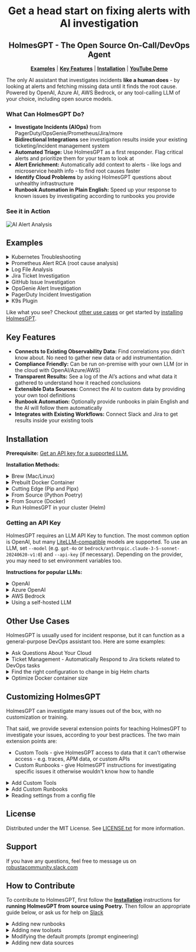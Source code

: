 <div align="center">
  <h1 align="center">Get a head start on fixing alerts with AI investigation</h1>
  <h2 align="center">HolmesGPT - The Open Source On-Call/DevOps Agent</h2>
  <p align="center">
    <a href="#examples"><strong>Examples</strong></a> |
    <a href="#key-features"><strong>Key Features</strong></a> |
    <a href="#installation"><strong>Installation</strong></a> |
    <a href="https://www.youtube.com/watch?v=TfQfx65LsDQ"><strong>YouTube Demo</strong></a>
  </p>
</div>

The only AI assistant that investigates incidents **like a human does** - by looking at alerts and fetching missing data until it finds the root cause. Powered by OpenAI, Azure AI, AWS Bedrock, or any tool-calling LLM of your choice, including open source models.

### What Can HolmesGPT Do?
- **Investigate Incidents (AIOps)** from PagerDuty/OpsGenie/Prometheus/Jira/more
- **Bidirectional Integrations** see investigation results inside your existing ticketing/incident management system 
- **Automated Triage:** Use HolmesGPT as a first responder. Flag critical alerts and prioritize them for your team to look at
- **Alert Enrichment:** Automatically add context to alerts - like logs and microservice health info - to find root causes faster   
- **Identify Cloud Problems** by asking HolmesGPT questions about unhealthy infrastructure
- **Runbook Automation in Plain English:** Speed up your response to known issues by investigating according to runbooks you provide

### See it in Action

![AI Alert Analysis](images/holmesgptdemo.gif)

## Examples

<details>
<summary>Kubernetes Troubleshooting</summary>

```bash
holmes ask "what pods are unhealthy in my cluster and why?"
```
</details>

<details>
<summary>Prometheus Alert RCA (root cause analysis)</summary>

Investigate Prometheus alerts right from Slack with the official [Robusta integration](https://docs.robusta.dev/holmes_chart_dependency/configuration/ai-analysis.html).

![342708962-e0c9ccde-299e-41d7-84e3-c201277a9ccb (1)](https://github.com/robusta-dev/holmesgpt/assets/494087/fd2451b0-b951-4798-af62-f69affac831e)

Or run HolmesGPT from the cli:

```bash
kubectl port-forward alertmanager-robusta-kube-prometheus-st-alertmanager-0 9093:9093 &
holmes investigate alertmanager --alertmanager-url http://localhost:9093
```

Note - if on Mac OS and using the Docker image, you will need to use `http://docker.for.mac.localhost:9093` instead of `http://localhost:9093`
</details>

<details>
<summary>Log File Analysis</summary>

Attach files to the HolmesGPT session with `-f`:

```console
sudo dmesg > dmesg.log
poetry run python3 holmes.py ask "investigate errors in this dmesg log" -f dmesg.log
```
</details>

<details>

<summary>Jira Ticket Investigation</summary>

```bash
holmes investigate jira --jira-url https://<PLACEDHOLDER>.atlassian.net --jira-username <PLACEHOLDER_EMAIL> --jira-api-key <PLACEHOLDER_API_KEY>
```

By default results are displayed in the CLI . Use `--update` to get the results as a comment in the Jira ticket.

</details>

<details>
<summary>GitHub Issue Investigation</summary>

```bash
holmes investigate github --github-url https://<PLACEHOLDER> --github-owner <PLACEHOLDER_OWNER_NAME> --github-repository <PLACEHOLDER_GITHUB_REPOSITORY> --github-pat <PLACEHOLDER_GITHUB_PAT>
```

By default results are displayed in the CLI. Use `--update` to get the results as a comment in the GitHub issue.

</details>


<details>
<summary>OpsGenie Alert Investigation</summary>

```bash
holmes investigate opsgenie --opsgenie-api-key <PLACEHOLDER_APIKEY>
```

By default results are displayed in the CLI . Use `--update --opsgenie-team-integration-key <PLACEHOLDER_TEAM_KEY>` to get the results as a comment in the OpsGenie alerts. Refer to the CLI help for more info. 

![OpsGenie](./images/opsgenie-holmes-update.png)
</details>


<details>
<summary>PagerDuty Incident Investigation</summary>

```bash
holmes investigate pagerduty --pagerduty-api-key <PLACEHOLDER_APIKEY>
```

By default results are displayed in the CLI. Use `--update --pagerduty-user-email <PLACEHOLDER_EMAIL>` to get the results as a comment in the PagerDuty issue. Refer to the CLI help for more info. 

![PagerDuty](./images/pagerduty-holmes-update.png)
</details>

<details>
<summary>K9s Plugin</summary>

You can add HolmesGPT as a plugin for K9s to investigate why any Kubernetes resource is unhealthy.

Add the following contents to the K9s plugin file, typically `~/.config/k9s/plugins.yaml` on Linux and `~/Library/Application Support/k9s/plugins.yaml` on Mac. Read more about K9s plugins [here](https://k9scli.io/topics/plugins/) and check your plugin path [here](https://github.com/derailed/k9s?tab=readme-ov-file#k9s-configuration).

**Note**: HolmesGPT must be installed and configured for the K9s plugin to work.

Basic plugin to run an investigation on any Kubernetes object, using the shortcut `Shift + H`:

```yaml
plugins:
  holmesgpt:
    shortCut: Shift-H 
    description: Ask HolmesGPT 
    scopes:
      - all 
    command: bash
    background: false
    confirm: false
    args:
      - -c
      - |
        holmes ask "why is $NAME of $RESOURCE_NAME in -n $NAMESPACE not working as expected"
        echo "Press 'q' to exit"
        while : ; do
        read -n 1 k <&1
        if [[ $k = q ]] ; then
        break
        fi
        done
```

Advanced plugin that lets you modify the questions HolmesGPT asks about the LLM, using the shortcut `Shift + O`. (E.g. you can change the question to "generate an HPA for this deployment" and the AI will follow those instructions and output an HPA configuration.)
```yaml
plugins:
  custom-holmesgpt:
    shortCut: Shift-Q
    description: Custom HolmesGPT Ask
    scopes:
      - all 
    command: bash
    background: false
    confirm: false
    args:
      - -c
      - |
        INSTRUCTIONS="# Edit the line below. Lines starting with '#' will be ignored."
        DEFAULT_ASK_COMMAND="why is $NAME of $RESOURCE_NAME in -n $NAMESPACE not working as expected"
        QUESTION_FILE=$(mktemp)

        echo "$INSTRUCTIONS" > "$QUESTION_FILE"
        echo "$DEFAULT_ASK_COMMAND" >> "$QUESTION_FILE"

        # Open the line in the default text editor
        ${EDITOR:-nano} "$QUESTION_FILE"

        # Read the modified line, ignoring lines starting with '#'
        user_input=$(grep -v '^#' "$QUESTION_FILE")
        echo running: holmes ask "\"$user_input\""
  
        holmes ask "$user_input"
        echo "Press 'q' to exit"
        while : ; do
        read -n 1 k <&1
        if [[ $k = q ]] ; then
        break
        fi
        done
```
</details>

Like what you see? Checkout [other use cases](#other-use-cases) or get started by [installing HolmesGPT](#installation).

## Key Features
- **Connects to Existing Observability Data:** Find correlations you didn’t know about. No need to gather new data or add instrumentation.
- **Compliance Friendly:** Can be run on-premise with your own LLM (or in the cloud with OpenAI/Azure/AWS)
- **Transparent Results:** See a log of the AI’s actions and what data it gathered to understand how it reached conclusions
- **Extensible Data Sources:** Connect the AI to custom data by providing your own tool definitions
- **Runbook Automation:** Optionally provide runbooks in plain English and the AI will follow them automatically
- **Integrates with Existing Workflows:** Connect Slack and Jira to get results inside your existing tools

## Installation

**Prerequisite:** <a href="#getting-an-api-key"> Get an API key for a supported LLM.</a>

**Installation Methods:**

<details>
  <summary>Brew (Mac/Linux)</summary>

1. Add our tap:

```sh
brew tap robusta-dev/homebrew-holmesgpt
```

2. Install holmesgpt:

```sh
brew install holmesgpt
```

3. Check that installation was successful. **This will take a few seconds on the first run - wait patiently.**:

```sh
holmes --help
```

4. Run holmesgpt:

```sh
holmes ask "what issues do I have in my cluster"
```
</details>


<details>
<summary>Prebuilt Docker Container</summary>

Run the prebuilt Docker container `docker.pkg.dev/genuine-flight-317411/devel/holmes-dev`, with extra flags to mount relevant config files (so that kubectl and other tools can access AWS/GCP resources using your local machine's credentials)

```bash
docker run -it --net=host -v ~/.holmes:/root/.holmes -v ~/.aws:/root/.aws -v ~/.config/gcloud:/root/.config/gcloud -v $HOME/.kube/config:/root/.kube/config us-central1-docker.pkg.dev/genuine-flight-317411/devel/holmes-dev ask "what pods are unhealthy and why?"
```
</details>

<details>

<summary>Cutting Edge (Pip and Pipx)</summary>

You can install HolmesGPT from the latest git version with pip or pipx.

We recommend using pipx because it guarantees that HolmesGPT is isolated from other python packages on your system, preventing dependency conflicts.

First [Pipx](https://github.com/pypa/pipx) (skip this step if you are using pip).

Then install HolmesGPT from git with either pip or pipx:

```
pipx install "https://github.com/robusta-dev/holmesgpt/archive/refs/heads/master.zip"
```

Verify that HolmesGPT was installed by checking the version:

```
holmes version
```

To upgrade HolmesGPT with pipx, you can run:

```
pipx upgrade holmesgpt
```
</details>

<details>

<summary>From Source (Python Poetry)</summary>

First [install poetry (the python package manager)](https://python-poetry.org/docs/#installing-with-the-official-installer)

```
git clone https://github.com/robusta-dev/holmesgpt.git
cd holmesgpt
poetry install --no-root
poetry run python3 holmes.py ask "what pods are unhealthy and why?"
```
</details>

<details>
<summary>From Source (Docker)</summary>

Clone the project from github, and then run:

```bash
cd holmesgpt
docker build -t holmes . -f Dockerfile.dev
docker run -it --net=host -v -v ~/.holmes:/root/.holmes -v ~/.aws:/root/.aws -v ~/.config/gcloud:/root/.config/gcloud -v $HOME/.kube/config:/root/.kube/config holmes ask "what pods are unhealthy and why?"
```
</details>

<details>
<summary>Run HolmesGPT in your cluster (Helm)</summary>

Most users should install Holmes using the instructions in the [Robusta docs ↗](https://docs.robusta.dev/master/configuration/ai-analysis.html) and NOT the below instructions. 

By using the ``Robusta`` integration you’ll benefit from an end-to-end integration that integrates with ``Prometheus alerts`` and ``Slack``. Using the below instructions you’ll have to build many of those components yourself.

In this mode, all the parameters should be passed to the HolmesGPT deployment, using environment variables.

We recommend pulling sensitive variables from Kubernetes ``secrets``.

First, you'll need to create your ``holmes-values.yaml`` file, for example:
 
    additionalEnvVars:
    - name: MODEL
      value: gpt-4o
    - name: OPENAI_API_KEY
      value: <your open ai key>


Then, install with ``helm``;

    helm repo add robusta https://robusta-charts.storage.googleapis.com && helm repo update
    helm install holmes robusta/holmes -f holmes-values.yaml


For all LLMs you need to provide the ``MODEL`` environment variable, which specifies which model you are using.

Some LLMs requires additional variables:

<details>
<summary>OpenAI</summary>

For OpenAI, only the ``model`` and ``api-key`` should be provided

    additionalEnvVars:
    - name: MODEL
      value: gpt-4o
    - name: OPENAI_API_KEY
      valueFrom:
        secretKeyRef:
          name: my-holmes-secret
          key: openAiKey

**Note**: ``gpt-4o`` is optional since it's default model. 

</details>

<details>
<summary>Azure OpenAI</summary>

To work with Azure AI, you need to provide the below variables:

    additionalEnvVars:
    - name: MODEL
      value: azure/my-azure-deployment         # your azure deployment name
    - name: AZURE_API_VERSION
      value: 2024-02-15-preview                # azure openai api version
    - name: AZURE_API_BASE
      value: https://my-org.openai.azure.com/  # base azure openai url
    - name: AZURE_API_KEY
      valueFrom:
        secretKeyRef:
          name: my-holmes-secret
          key: azureOpenAiKey

</details>

<details>
<summary>AWS Bedrock</summary>
    
    enablePostProcessing: true
    additionalEnvVars:
    - name: MODEL
      value: bedrock/anthropic.claude-3-5-sonnet-20240620-v1:0 
    - name: AWS_REGION_NAME
      value: us-east-1
    - name: AWS_ACCESS_KEY_ID
      valueFrom:
        secretKeyRef:
          name: my-holmes-secret
          key: awsAccessKeyId
    - name: AWS_SECRET_ACCESS_KEY
      valueFrom:
        secretKeyRef:
          name: my-holmes-secret
          key: awsSecretAccessKey

**Note**: ``bedrock claude`` provides better results when using post-processing to summarize the results.
</details>


</details>

### Getting an API Key

HolmesGPT requires an LLM API Key to function. The most common option is OpenAI, but many [LiteLLM-compatible](https://docs.litellm.ai/docs/providers/) models are supported. To use an LLM, set `--model` (e.g. `gpt-4o` or `bedrock/anthropic.claude-3-5-sonnet-20240620-v1:0`) and `--api-key` (if necessary). Depending on the provider, you may need to set environment variables too.

**Instructions for popular LLMs:**

<details>
<summary>OpenAI</summary>
  
To work with OpenAI’s GPT 3.5 or GPT-4 models you need a paid [OpenAI API key](https://help.openai.com/en/articles/4936850-where-do-i-find-my-openai-api-key).

**Note**: This is different from being a “ChatGPT Plus” subscriber.

Pass your API key to holmes with the `--api-key` cli argument. Because OpenAI is the default LLM, the `--model` flag is optional for OpenAI (gpt-4o is the default).

```
holmes ask --api-key="..." "what pods are crashing in my cluster and why?"
```

If you prefer not to pass secrets on the cli, set the OPENAI_API_KEY environment variable or save the API key in a HolmesGPT config file.

</details>

<details>
<summary>Azure OpenAI</summary>

To work with Azure AI, you need an [Azure OpenAI resource](https://learn.microsoft.com/en-us/azure/ai-services/openai/how-to/create-resource?pivots=web-portal#create-a-resource) and to set the following environment variables:

* AZURE_API_VERSION - e.g. 2024-02-15-preview
* AZURE_API_BASE - e.g. https://my-org.openai.azure.com/
* AZURE_API_KEY (optional) - equivalent to the `--api-key` cli argument

Set those environment variables and run:

```bash
holmes ask "what pods are unhealthy and why?" --model=azure/<DEPLOYMENT_NAME> --api-key=<API_KEY>
```

Refer [LiteLLM Azure docs ↗](https://litellm.vercel.app/docs/providers/azure) for more details. 
</details>

<details>
<summary>AWS Bedrock</summary>

Before running the below command you must run `pip install boto3>=1.28.57` and set the following environment variables:

* `AWS_REGION_NAME`
* `AWS_ACCESS_KEY_ID`
* `AWS_SECRET_ACCESS_KEY`

If the AWS cli is already configured on your machine, you may be able to find those parameters with:

```console
cat ~/.aws/credentials ~/.aws/config
```

Once everything is configured, run:
```console
holmes ask "what pods are unhealthy and why?" --model=bedrock/<MODEL_NAME>
```

Be sure to replace `MODEL_NAME` with a model you have access to - e.g. `anthropic.claude-3-5-sonnet-20240620-v1:0`. To list models your account can access:

```
aws bedrock list-foundation-models --region=us-east-1
```

Note that different models are available in different regions. For example, Claude Opus is only available in us-west-2.

Refer to [LiteLLM Bedrock docs ↗](https://litellm.vercel.app/docs/providers/bedrock) for more details. 
</details>

<details>
<summary>Using a self-hosted LLM</summary>

You will need an LLM with support for function-calling (tool-calling).

* Set the environment variable for your URL with `OPENAI_API_BASE`
* Set the model as `openai/<your-model-name>` (e.g., `llama3.1:latest`)
* Set your API key (if your URL doesn't require a key, then add a random value for `--api-key`)

```bash
export OPENAI_API_BASE=<URL_HERE>
holmes ask "what pods are unhealthy and why?" --model=openai/<MODEL_NAME> --api-key=<API_KEY_HERE>
```

**Important: Please verify that your model and inference server support function calling! HolmesGPT is currently unable to check if the LLM it was given supports function-calling or not. Some models that lack function-calling capabilities will  hallucinate answers instead of reporting that they are unable to call functions. This behaviour depends on the model.**

In particular, note that [vLLM does not yet support function calling](https://github.com/vllm-project/vllm/issues/1869), whereas [llama-cpp does support it](https://github.com/abetlen/llama-cpp-python?tab=readme-ov-file#function-calling).

</details>

## Other Use Cases

HolmesGPT is usually used for incident response, but it can function as a general-purpose DevOps assistant too. Here are some examples:

<details>
<summary>Ask Questions About Your Cloud</summary>

```bash
holmes ask "what services does my cluster expose externally?"
```
</details>

<details>
<summary>Ticket Management - Automatically Respond to Jira tickets related to DevOps tasks</summary>

```bash
holmes investigate jira  --jira-url https://<PLACEDHOLDER>.atlassian.net --jira-username <PLACEHOLDER_EMAIL> --jira-api-key <PLACEHOLDER_API_KEY>
```
</details>

<details>
<summary>Find the right configuration to change in big Helm charts</summary>

LLM uses the built-in [Helm toolset](./holmes/plugins/toolsets/helm.yaml) to gather information.

```bash
holmes ask "what helm value should I change to increase memory request of the my-argo-cd-argocd-server-6864949974-lzp6m pod"
```
</details>

<details>
<summary>Optimize Docker container size</summary>

LLM uses the built-in [Docker toolset](./holmes/plugins/toolsets/docker.yaml) to gather information.

```bash
holmes ask "Tell me what layers of my pavangudiwada/robusta-ai docker image consume the most storage and suggest some fixes to it"
```
</details>

## Customizing HolmesGPT

HolmesGPT can investigate many issues out of the box, with no customization or training.

That said, we provide several extension points for teaching HolmesGPT to investigate your issues, according to your best practices. The two main extension points are:

* Custom Tools - give HolmesGPT access to data that it can't otherwise access - e.g. traces, APM data, or custom APIs
* Custom Runbooks - give HolmesGPT instructions for investigating specific issues it otherwise wouldn't know how to handle

<details>
<summary>Add Custom Tools</summary>

The more data you give HolmesGPT, the better it will perform. Give it access to more data by adding custom tools.

New tools are loaded using `-t` from [custom toolset files](./examples/custom_toolset.yaml) or by adding them to the `~/.holmes/config.yaml` with the setting `custom_toolsets: ["/path/to/toolset.yaml"]`.
</details>

<details>
<summary>Add Custom Runbooks</summary>

HolmesGPT can investigate by following runbooks written in plain English. Add your own runbooks to provided the LLM specific instructions.

New runbooks are loaded using `-r` from [custom runbook files](./examples/custom_runbook.yaml) or by adding them to the `~/.holmes/config.yaml` with the `custom_runbooks: ["/path/to/runbook.yaml"]`.
</details>

<details>
<summary>Reading settings from a config file</summary>

You can customize HolmesGPT's behaviour with command line flags, or you can save common settings in config file for re-use.

You can view an example config file with all available settings [here](config.example.yaml).

By default, without specifying `--config` the agent will try to read `~/.holmes/config.yaml`. When settings are present in both config file and cli, the cli option takes precedence.

<details>
<summary>Custom Toolsets</summary>

You can define your own custom toolsets to extend the functionality of your setup. These toolsets can include querying company-specific data, fetching logs from observability tools, and more.

```bash
# Add paths to your custom toolsets here
# Example: ["path/to/your/custom_toolset.yaml"]
#custom_toolsets: ["examples/custom_toolset.yaml"]
```
</details>

<details>

<summary>Alertmanager Configuration</summary>

Configure the URL for your Alertmanager instance to enable alert management and notifications.

```bash
# URL for the Alertmanager
#alertmanager_url: "http://localhost:9093"
```
</details>

<details>

<summary>Jira Integration</summary>

Integrate with Jira to automate issue tracking and project management tasks. Provide your Jira credentials and specify the query to fetch issues and optionally update their status.

```bash
# Jira credentials and query settings
#jira_username: "user@company.com"
#jira_api_key: "..."
#jira_url: "https://your-company.atlassian.net"
#jira_query: "project = 'Natan Test Project' and Status = 'To Do'"
```

1. **jira_username**: The email you use to log into your Jira account. Eg: `jira-user@company.com`
2. **jira_api_key**: Follow these [instructions](https://support.atlassian.com/atlassian-account/docs/manage-api-tokens-for-your-atlassian-account/) to get your API key.
3. **jira_url**: The URL of your workspace. For example: [https://workspace.atlassian.net](https://workspace.atlassian.net) (**Note:** schema (https) is required)
4. **project**: Name of the project you want the Jira tickets to be created in. Go to **Project Settings** -> **Details** -> **Name**.
5. **status**: Status of a ticket. Example: `To Do`, `In Progress`
</details>

<details>

<summary>GitHub Integration</summary>

Integrate with GitHub to automate issue tracking and project management tasks. Provide your GitHub PAT (*personal access token*) and specify the `owner/repository`.

```bash
# GitHub credentials and query settings
#github_owner: "robusta-dev"
#github_pat: "..."
#github_url: "https://api.github.com" (default)
#github_repository: "holmesgpt"
#github_query: "is:issue is:open"
```

1. **github_owner**: The repository owner. Eg: `robusta-dev`
2. **github_pat**: Follow these [instructions](https://docs.github.com/en/authentication/keeping-your-account-and-data-secure/managing-your-personal-access-tokens#creating-a-fine-grained-personal-access-token) to get your GitHub pat (*personal access token*).
3. **github_url**: The URL of your GitHub API. For example: [https://api.github.com](https://api.github.com) (**Note:** schema (https) is required)
4. **github_repository**: Name of the repository you want the GitHub issues to be scanned. Eg: `holmesgpt`.
</details>

<details>
<summary>PagerDuty Integration</summary>

Integrate with PagerDuty to automate incident tracking and project management tasks. Provide your PagerDuty credentials and specify the user email to update the incident with findings.

```bash
pagerduty_api_key: "..."
pagerduty_user_email: "user@mail.com"
pagerduty_incident_key:  "..."
```

1. **pagerduty_api_key**: The PagerDuty API key.  This can be found in the PagerDuty UI under Integrations > API Access Key.
2. **pagerduty_user_email**: When --update is set, which user will be listed as the user who updated the incident. (Must be the email of a valid user in your PagerDuty account.)
3. **pagerduty_incident_key**: If provided, only analyze a single PagerDuty incident matching this key
</details>

<details>
<summary>OpsGenie Integration</summary>

Integrate with OpsGenie to automate alert investigations. Provide your OpsGenie credentials and specify the query to fetch alerts.

```bash
opsgenie_api_key : "..."
opsgenie-team-integration-key: "...."
opsgenie-query: "..."
```

1. **opsgenie_api_key**: The OpsGenie API key. Get it from Settings > API key management > Add new API key
2. **opsgenie-team-integration-key**: OpsGenie Team Integration key for writing back results. (NOT a normal API Key.) Get it from Teams > YourTeamName > Integrations > Add Integration > API Key. Don't forget to turn on the integration and add the Team as Responders to the alert.
3. **opsgenie-query**: E.g. 'message: Foo' (see https://support.atlassian.com/opsgenie/docs/search-queries-for-alerts/) 
</details>


<details>

<summary>Slack Integration</summary>

Configure Slack to send notifications to specific channels. Provide your Slack token and the desired channel for notifications.

```bash
# Slack token and channel configuration
#slack_token: "..."
#slack_channel: "#general"
```

1. **slack-token**: The Slack API key. You can generate with `pip install robusta-cli && robusta integrations slack`
2. **slack-channel**: The Slack channel where you want to receive the findings.

</details>

<details>

<summary>Custom Runbooks</summary>

Define custom runbooks to give explicit instructions to the LLM on how to investigate certain alerts. This can help in achieving better results for known alerts.

```bash
# Add paths to your custom runbooks here
# Example: ["path/to/your/custom_runbook.yaml"]
#custom_runbooks: ["examples/custom_runbooks.yaml"]
```
</details>

### Large Language Model (LLM) Configuration

Choose between OpenAI, Azure, AWS Bedrock, and more. Provide the necessary API keys and endpoints for the selected service.


<details>

<summary>OpenAI</summary>

```bash
# Configuration for OpenAI LLM
#api_key: "your-secret-api-key"
```
</details>

<details>

<summary>Azure</summary>

```bash
# Configuration for Azure LLM
#api_key: "your-secret-api-key"
#model: "azure/<DEPLOYMENT_NAME>"
#you will also need to set environment variables - see above
```
</details>

<summary>Bedrock</summary>

```bash
# Configuration for AWS Bedrock LLM
#model: "bedrock/<MODEL_ID>"
#you will also need to set environment variables - see above
```
</details>

</details>

## License

Distributed under the MIT License. See [LICENSE.txt](https://github.com/robusta-dev/holmesgpt/blob/master/LICENSE.txt) for more information.
<!-- Change License -->

## Support

If you have any questions, feel free to message us on [robustacommunity.slack.com](https://bit.ly/robusta-slack)

## How to Contribute

To contribute to HolmesGPT, first follow the <a href="#installation"><strong>Installation</strong></a> instructions for **running HolmesGPT from source using Poetry.** Then follow an appropriate guide below, or ask us for help on [Slack](https://bit.ly/robusta-slack)

<details>
<summary>Adding new runbooks</summary>

You can contribute knowledge on solving common alerts and HolmesGPT will use this knowledge to solve related issues. To do so, add a new file to [./holmes/plugins/runbooks](holmes/plugins/runbooks) - or edit an existing runbooks file in that same directory. 

Note: if you prefer to keep your runbooks private, you can store them locally and pass them to HolmesGPT with the `-r` flag. However, if your runbooks relate to common problems that others may encounter, please consider opening a PR and making HolmesGPT better for everyone!

</details>

<details>
<summary>Adding new toolsets</summary>

You can add define new tools in YAML and HolmesGPT will use those tools in it's investigation. To do so, add a new file to [./holmes/plugins/toolsets](holmes/plugins/toolsets) - or edit an existing toolsets file in that same directory. 

Note: if you prefer to keep your tools private, you can store them locally and pass them to HolmesGPT with the `-t` flag. However, please consider contributing your toolsets! At least one other community member will probably find them useful!

</details>

<details>
<summary>Modifying the default prompts (prompt engineering)</summary>

The default prompts for HolmesGPT are located in [./holmes/plugins/prompts](holmes/plugins/prompts). Most `holmes` commands accept a `--system-prompt` flag that you can use to override this.

If you find a scenario where the default prompts don't work, please consider letting us know by opening a GitHub issue or messaging us on Slack! We have an internal evaluation framework for benchmarking prompts on many troubleshooting scenarios and if you share a case where HolmesGPT doesn't work, we will be able to add it to our test framework and fix the performance on that issue and similar ones.

</details>

<details>
<summary>Adding new data sources</summary>

If you want HolmesGPT to investigate external tickets or alert, you can add a new datasource. This requires modifying the source code and opening a PR. [You can see an example PR like that here, which added support for investigating GitHub issues](https://github.com/robusta-dev/holmesgpt/pull/28/files).

</details>
